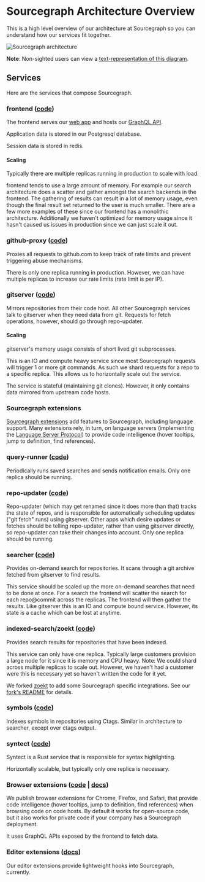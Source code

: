 # Sourcegraph Architecture Overview

This is a high level overview of our architecture at Sourcegraph so you can understand how our services fit together.

![Sourcegraph architecture](img/architecture.svg)

**Note**: Non-sighted users can view a [text-representation of this diagram](architecture-mermaid.md).

<!--
Updating the architecture image

TODO: Automate this or replace mermaidjs diagrams

TLDR: Get @ryan-blunden to render a new svg after making changes to architecture.mermaid.

After changing architecture.mermaid, render the new diagram at https://mermaidjs.github.io/mermaid-live-editor/, set "theme" to be "neutral" in the config textarea, then download and replace img/architecture.svg. But there's one more step.

if you try rendering the downloaded SVG as is, the text is cut off in most boxes. This is because the  downloaded SVG is missing font styles that were present in the live editor page.

To fix, open the new architecture.svg, then add the following to the first class (`#mermaid-numbers .label`).

  font-size: 14px;
  font-variant: tabular-nums;
  line-height: 1.5;

Save architecture.svg, view architecture.md and the labels should now render correctly.
-->

## Services

Here are the services that compose Sourcegraph.

### frontend ([code](https://github.com/sourcegraph/sourcegraph/tree/master/cmd/frontend))

The frontend serves our [web app](web_app.md) and hosts our [GraphQL API](../api/graphql.md).

Application data is stored in our Postgresql database.

Session data is stored in redis.

#### Scaling

Typically there are multiple replicas running in production to scale with load.

frontend tends to use a large amount of memory. For example our search architecture does a scatter and gather amongst the search backends in the frontend. The gathering of results can result in a lot of memory usage, even though the final result set returned to the user is much smaller. There are a few more examples of these since our frontend has a monolithic architecture. Additionally we haven't optimized for memory usage since it hasn't caused us issues in production since we can just scale it out.

### github-proxy ([code](https://github.com/sourcegraph/sourcegraph/tree/master/cmd/github-proxy))

Proxies all requests to github.com to keep track of rate limits and prevent triggering abuse mechanisms.

There is only one replica running in production. However, we can have multiple replicas to increase our rate limits (rate limit is per IP).

### gitserver ([code](https://github.com/sourcegraph/sourcegraph/tree/master/cmd/gitserver))

Mirrors repositories from their code host. All other Sourcegraph services talk to gitserver when they need data from git. Requests for fetch operations, however, should go through repo-updater.

#### Scaling

gitserver's memory usage consists of short lived git subprocesses.

This is an IO and compute heavy service since most Sourcegraph requests will trigger 1 or more git commands. As such we shard requests for a repo to a specific replica. This allows us to horizontally scale out the service.

The service is stateful (maintaining git clones). However, it only contains data mirrored from upstream code hosts.

### Sourcegraph extensions

[Sourcegraph extensions](../extensions/index.md) add features to Sourcegraph, including language support. Many extensions rely, in turn, on language servers (implementing the [Language Server Protocol](https://microsoft.github.io/language-server-protocol/)) to provide code intelligence (hover tooltips, jump to definition, find references).

### query-runner ([code](https://github.com/sourcegraph/sourcegraph/tree/master/cmd/query-runner))

Periodically runs saved searches and sends notification emails. Only one replica should be running.

### repo-updater ([code](https://github.com/sourcegraph/sourcegraph/tree/master/cmd/repo-updater))

Repo-updater (which may get renamed since it does more than that) tracks the state of repos, and is responsible for automatically scheduling updates ("git fetch" runs) using gitserver. Other apps which desire updates or fetches should be telling repo-updater, rather than using gitserver directly, so repo-updater can take their changes into account. Only one replica should be running.

### searcher ([code](https://github.com/sourcegraph/sourcegraph/tree/master/cmd/searcher))

Provides on-demand search for repositories. It scans through a git archive fetched from gitserver to find results.

This service should be scaled up the more on-demand searches that need to be done at once. For a search the frontend will scatter the search for each repo@commit across the replicas. The frontend will then gather the results. Like gitserver this is an IO and compute bound service. However, its state is a cache which can be lost at anytime.

### indexed-search/zoekt ([code](https://github.com/sourcegraph/zoekt))

Provides search results for repositories that have been indexed.

This service can only have one replica. Typically large customers provision a large node for it since it is memory and CPU heavy. Note: We could shard across multiple replicas to scale out. However, we haven't had a customer were this is necessary yet so haven't written the code for it yet.

We forked [zoekt](https://github.com/google/zoekt) to add some Sourcegraph specific integrations. See our [fork's README](https://github.com/sourcegraph/zoekt/blob/master/README.md) for details.

### symbols ([code](https://github.com/sourcegraph/sourcegraph/tree/master/cmd/symbols))

Indexes symbols in repositories using Ctags. Similar in architecture to searcher, except over ctags output.

### syntect ([code](https://github.com/sourcegraph/syntect_server))

Syntect is a Rust service that is responsible for syntax highlighting.

Horizontally scalable, but typically only one replica is necessary.

### Browser extensions ([code](https://github.com/sourcegraph/sourcegraph/tree/master/client/browser) | [docs](https://docs.sourcegraph.com/integration/browser_extension))

We publish browser extensions for Chrome, Firefox, and Safari, that provide code intelligence (hover tooltips, jump to definition, find references) when browsing code on code hosts. By default it works for open-source code, but it also works for private code if your company has a Sourcegraph deployment.

It uses GraphQL APIs exposed by the frontend to fetch data.

### Editor extensions ([docs](https://docs.sourcegraph.com/integration/editor))

Our editor extensions provide lightweight hooks into Sourcegraph, currently.
